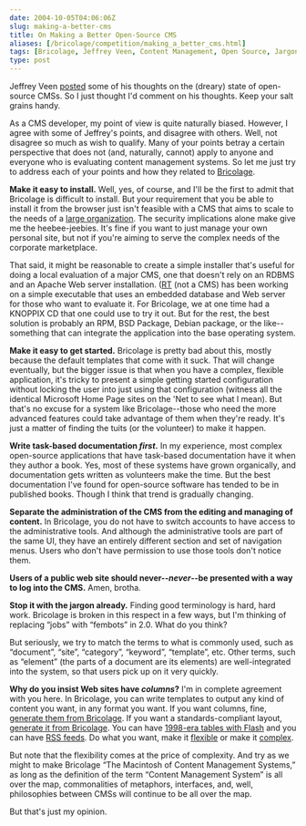 ```yaml
--- 
date: 2004-10-05T04:06:06Z
slug: making-a-better-cms
title: On Making a Better Open-Source CMS
aliases: [/bricolage/competition/making_a_better_cms.html]
tags: [Bricolage, Jeffrey Veen, Content Management, Open Source, Jargon, XHTML, CSS, RSS]
type: post
---
```


Jeffrey Veen [posted] some of his thoughts on the (dreary) state of open-source
CMSs. So I just thought I'd comment on his thoughts. Keep your salt grains
handy.

As a CMS developer, my point of view is quite naturally biased. However, I agree
with some of Jeffrey's points, and disagree with others. Well, not disagree so
much as wish to qualify. Many of your points betray a certain perspective that
does not (and, naturally, cannot) apply to anyone and everyone who is evaluating
content management systems. So let me just try to address each of your points
and how they related to [Bricolage].

**Make it easy to install.** Well, yes, of course, and I'll be the first to
admit that Bricolage is difficult to install. But your requirement that you be
able to install it from the browser just isn't feasible with a CMS that aims to
scale to the needs of a [large organization]. The security implications alone
make give me the heebee-jeebies. It's fine if you want to just manage your own
personal site, but not if you're aiming to serve the complex needs of the
corporate marketplace.

That said, it might be reasonable to create a simple installer that's useful for
doing a local evaluation of a major CMS, one that doesn't rely on an RDBMS and
an Apache Web server installation. ([RT][] (not a CMS) has been working on a
simple executable that uses an embedded database and Web server for those who
want to evaluate it. For Bricolage, we at one time had a KNOPPIX CD that one
could use to try it out. But for the rest, the best solution is probably an RPM,
BSD Package, Debian package, or the like--something that can integrate the
application into the base operating system.

**Make it easy to get started.** Bricolage is pretty bad about this, mostly
because the default templates that come with it suck. That will change
eventually, but the bigger issue is that when you have a complex, flexible
application, it's tricky to present a simple getting started configuration
without locking the user into just using that configuration (witness all the
identical Microsoft Home Page sites on the 'Net to see what I mean). But that's
no excuse for a system like Bricolage--those who need the more advanced features
could take advantage of them when they're ready. It's just a matter of finding
the tuits (or the volunteer) to make it happen.

**Write task-based documentation *first*.** In my experience, most complex
open-source applications that have task-based documentation have it when they
author a book. Yes, most of these systems have grown organically, and
documentation gets written as volunteers make the time. But the best
documentation I've found for open-source software has tended to be in published
books. Though I think that trend is gradually changing.

**Separate the administration of the CMS from the editing and managing of
content.** In Bricolage, you do not have to switch accounts to have access to
the administrative tools. And although the administrative tools are part of the
same UI, they have an entirely different section and set of navigation menus.
Users who don't have permission to use those tools don't notice them.

**Users of a public web site should never--*never*--be presented with a way to
log into the CMS.** Amen, brotha.

**Stop it with the jargon already.** Finding good terminology is hard, hard
work. Bricolage is broken in this respect in a few ways, but I'm thinking of
replacing “jobs” with “fembots” in 2.0. What do you think?

But seriously, we try to match the terms to what is commonly used, such as
“document”, “site”, “category”, “keyword”, “template”, etc. Other terms, such as
“element” (the parts of a document are its elements) are well-integrated into
the system, so that users pick up on it very quickly.

**Why do you insist Web sites have *columns*?** I'm in complete agreement with
you here. In Bricolage, you can write templates to output any kind of content
you want, in any format you want. If you want columns, fine, [generate them from
Bricolage]. If you want a standards-compliant layout, [generate it from
Bricolage]. You can have [1998-era tables with Flash] and you can have [RSS
feeds]. Do what you want, make it [flexible] or make it [complex].

But note that the flexibility comes at the price of complexity. And try as we
might to make Bricolage “The Macintosh of Content Management Systems,” as long
as the definition of the term “Content Management System” is all over the map,
commonalities of metaphors, interfaces, and, well, philosophies between CMSs
will continue to be all over the map.

But that's just my opinion.

  [posted]: https://veen.com/jeff/archives/000622.html
    "Making a Better Open Source CMS"
  [Bricolage]: https://bricolagecms.org/ "Visit the Bricolage CMS Website"
  [large organization]: https://www.who.int
    "The World Health Organization uses Bricolage"
  [RT]: https://bestpractical.com/request-tracker "Request Tracker"
  [generate them from Bricolage]: https://www.who.int/
    "The WHO generates a three-column layout with Bricolage"
  [generate it from Bricolage]: https://bricolagecms.org/
    "Bricolage.cc is valid XHTML 1.1 generated by Bricolage"
  [1998-era tables with Flash]: https://www.etonline.com "ETonline uses Bricolage"
  [RSS feeds]: https://www.rfa.org/english/rss.xml
    "Radio Free Asia generates RSS Feeds in Bricolage"
  [flexible]: https://www.rfa.org/ "RFA outputs XHTML and CSS from Bricolage"
  [complex]: https://www.plsweb.com/
    "Performance Learning Systems uses Bricolage"
